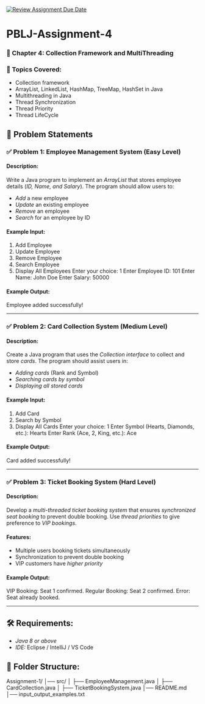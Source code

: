 [![Review Assignment Due Date](https://classroom.github.com/assets/deadline-readme-button-22041afd0340ce965d47ae6ef1cefeee28c7c493a6346c4f15d667ab976d596c.svg)](https://classroom.github.com/a/3uo9vebk)
# PBLJ-Assignment-4

### 📖 Chapter 4: Collection Framework and MultiThreading

### 🔹 Topics Covered:
- Collection framework
- ArrayList, LinkedList, HashMap, TreeMap, HashSet in Java
- Multithreading in Java
- Thread Synchronization
- Thread Priority
- Thread LifeCycle

## 📝 Problem Statements

### ✅ Problem 1: Employee Management System (Easy Level)
#### Description:
Write a Java program to implement an *ArrayList* that stores employee details (*ID, Name, and Salary*). The program should allow users to:

- *Add* a new employee
- *Update* an existing employee
- *Remove* an employee
- *Search* for an employee by ID

#### Example Input:

1. Add Employee
2. Update Employee
3. Remove Employee
4. Search Employee
5. Display All Employees
Enter your choice: 1
Enter Employee ID: 101
Enter Name: John Doe
Enter Salary: 50000

#### Example Output:

Employee added successfully!


---

### ✅ Problem 2: Card Collection System (Medium Level)
#### Description:
Create a Java program that uses the *Collection interface* to collect and store *cards*. The program should assist users in:

- *Adding cards* (Rank and Symbol)
- *Searching cards by symbol*
- *Displaying all stored cards*

#### Example Input:

1. Add Card
2. Search by Symbol
3. Display All Cards
Enter your choice: 1
Enter Symbol (Hearts, Diamonds, etc.): Hearts
Enter Rank (Ace, 2, King, etc.): Ace

#### Example Output:

Card added successfully!


---

### ✅ Problem 3: Ticket Booking System (Hard Level)
#### Description:
Develop a *multi-threaded ticket booking system* that ensures *synchronized seat booking* to prevent double booking. Use *thread priorities* to give preference to *VIP bookings*.

#### Features:
- Multiple users booking tickets simultaneously
- Synchronization to prevent double booking
- VIP customers have *higher priority*

#### Example Output:

VIP Booking: Seat 1 confirmed.
Regular Booking: Seat 2 confirmed.
Error: Seat already booked.


---

## 🛠 Requirements:
- *Java 8 or above*
- *IDE:* Eclipse / IntelliJ / VS Code

## 📂 Folder Structure:

Assignment-1/
│── src/
│   ├── EmployeeManagement.java
│   ├── CardCollection.java
│   ├── TicketBookingSystem.java
│── README.md
│── input_output_examples.txt

